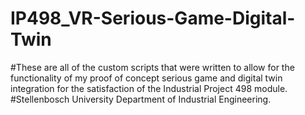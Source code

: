 # IP498_VR-Serious-Game-Digital-Twin
#These are all of the custom scripts that were written to allow for the functionality of my proof of concept serious game and digital twin integration for the satisfaction of the Industrial Project 498 module.
#Stellenbosch University Department of Industrial Engineering.
